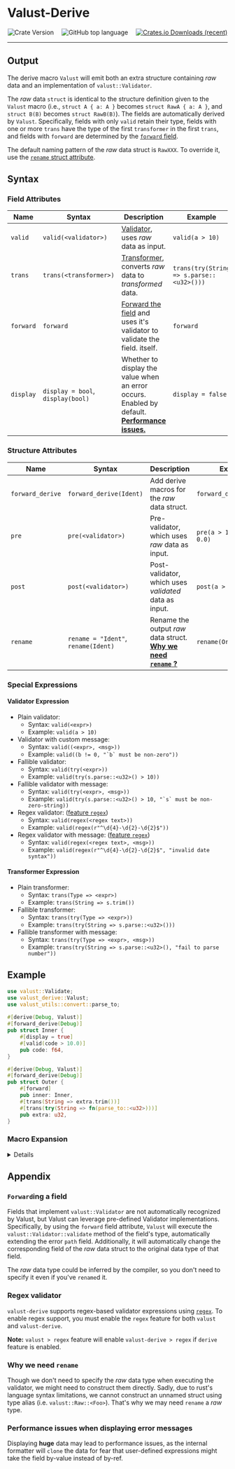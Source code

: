 # Valust-Derive

<center>

<img alt="Crate Version" src="https://img.shields.io/badge/dynamic/toml?url=https%3A%2F%2Fgithub.com%2FEmbers-of-the-Fire%2Fvalust-rs%2Fraw%2Frefs%2Fheads%2Fmain%2FCargo.toml&query=%24.workspace.package.version&prefix=v%20&style=for-the-badge&label=version">&emsp;
<img alt="GitHub top language" src="https://img.shields.io/github/languages/top/embers-of-the-fire/valust-rs?style=for-the-badge&color=%23FF9B07">&emsp;
<a href="https://crates.io/crates/valust-derive">
    <img alt="Crates.io Downloads (recent)" src="https://img.shields.io/crates/dr/valust-derive?style=for-the-badge">
</a>

</center>

---

## Output

The derive macro `Valust` will emit both an extra structure containing _raw_
data and an implementation of `valust::Validator`.

The _raw_ data `struct` is identical to the structure definition given to the
`Valust` macro (i.e., `struct A { a: A }` becomes `struct RawA { a: A }`, and
`struct B(B)` becomes `struct RawB(B)`). The fields are automatically derived by
`Valust`. Specifically, fields with only `valid` retain their type, fields with
one or more `trans` have the type of the first `transformer` in the first
`trans`, and fields with `forward` are determined by the
[`forward` field](#forwarding-a-field).

The default naming pattern of the _raw_ data struct is `RawXXX`. To override it,
use the [`rename` struct attribute](#structure-attributes).

## Syntax

### Field Attributes

| Name      | Syntax                            | Description                                                                                                                                                 | Example                                  |
| --------- | --------------------------------- | ----------------------------------------------------------------------------------------------------------------------------------------------------------- | ---------------------------------------- |
| `valid`   | `valid(<validator>)`              | [Validator](#validator-expression), uses _raw_ data as input.                                                                                               | `valid(a > 10)`                          |
| `trans`   | `trans(<transformer>)`            | [Transformer](#transformer-expression), converts _raw_ data to _transformed_ data.                                                                          | `trans(try(String => s.parse::<u32>()))` |
| `forward` | `forward`                         | [Forward the field](#forwarding-a-field) and uses it's validator to validate the field. itself.                                                             | `forward`                                |
| `display` | `display = bool`, `display(bool)` | Whether to display the value when an error occurs. Enabled by default. <br /> [**Performance issues.**](#performance-issues-when-displaying-error-messages) | `display = false`                        |

### Structure Attributes

| Name             | Syntax                              | Description                                                                                   | Example                     |
| ---------------- | ----------------------------------- | --------------------------------------------------------------------------------------------- | --------------------------- |
| `forward_derive` | `forward_derive(Ident)`             | Add derive macros for the _raw_ data struct.                                                  | `forward_derive(Debug)`     |
| `pre`            | `pre(<validator>)`                  | Pre-validator, which uses _raw_ data as input.                                                | `pre(a > 10, b + c != 0.0)` |
| `post`           | `post(<validator>)`                 | Post-validator, which uses _validated_ data as input.                                         | `post(a > 10)`              |
| `rename`         | `rename = "Ident"`, `rename(Ident)` | Rename the output _raw_ data struct. <br /> [**Why we need `rename` ?**](#why-we-need-rename) | `rename(Original)`          |

### Special Expressions

#### Validator Expression

- Plain validator:
  - Syntax: `valid(<expr>)`
  - Example: `valid(a > 10)`
- Validator with custom message:
  - Syntax: `valid((<expr>, <msg>))`
  - Example: ``valid((b != 0, "`b` must be non-zero"))``
- Fallible validator:
  - Syntax: `valid(try(<expr>))`
  - Example: `valid(try(s.parse::<u32>() > 10))`
- Fallible validator with message:
  - Syntax: `valid(try(<expr>, <msg>))`
  - Example: ``valid(try(s.parse::<u32>() > 10, "`s` must be non-zero-string))``
- Regex validator: ([feature `regex`](#regex-validator))
  - Syntax: `valid(regex(<regex text>))`
  - Example: `valid(regex(r"^\d{4}-\d{2}-\d{2}$"))`
- Regex validator with message: ([feature `regex`](#regex-validator))
  - Syntax: `valid(regex(<regex text>, <msg>))`
  - Example: `valid(regex(r"^\d{4}-\d{2}-\d{2}$", "invalid date syntax"))`

#### Transformer Expression

- Plain transformer:
  - Syntax: `trans(Type => <expr>)`
  - Example: `trans(String => s.trim())`
- Fallible transformer:
  - Syntax: `trans(try(Type => <expr>))`
  - Example: `trans(try(String => s.parse::<u32>()))`
- Fallible transformer with message:
  - Syntax: `trans(try(Type => <expr>, <msg>))`
  - Example: `trans(try(String => s.parse::<u32>(), "fail to parse number"))`

## Example

```rust
use valust::Validate;
use valust_derive::Valust;
use valust_utils::convert::parse_to;
    
#[derive(Debug, Valust)]
#[forward_derive(Debug)]
pub struct Inner {
    #[display = true]
    #[valid(code > 10.0)]
    pub code: f64,
}

#[derive(Debug, Valust)]
#[forward_derive(Debug)]
pub struct Outer {
    #[forward]
    pub inner: Inner,
    #[trans(String => extra.trim())]
    #[trans(try(String => fn(parse_to::<u32>)))]
    pub extra: u32,
}
```

### Macro Expansion

<details>

```rust,ignore
#[automatically_derived]
#[derive(Debug)]
pub struct RawInner {
    pub code: f64,
}
#[automatically_derived]
impl ::valust::Validate<Inner> for RawInner {
    fn validate(
        self,
    ) -> ::std::result::Result<Inner, ::valust::error::ValidationError> {
        #![allow(non_snake_case)]
        let RawInner { code } = self;
        let mut __valust_error_Inner = ::valust::error::ValidationError::new();
        fn _valust_process_code(
            code: f64,
            _valust_error: &mut ::valust::error::ValidationError,
        ) -> ::std::option::Option<f64> {
            if !(code > 10.0) {
                _valust_error.push_validate_error(
                    ::valust::error::validate::ValidateError {
                        field: "code",
                        path: format!("{}", "code"),
                        value: format!("(f64) {:?}", code),
                        cause: ::std::option::Option::None,
                        message: ::std::option::Option::Some(
                            "code must be greater than 10.0",
                        ),
                        expression: "code > 10.0",
                        type_name: "f64",
                    },
                );
            }
            ::std::option::Option::Some(code)
        }
        let code: ::std::option::Option<f64> =
            _valust_process_code(code, &mut __valust_error_Inner);
        __valust_error_Inner.check()?;
        let mut __valust_error_Inner = ::valust::error::ValidationError::new();
        let code =
            code.expect("Unexpected error occurred while processing field `code`");
        __valust_error_Inner.check()?;
        ::std::result::Result::Ok(Inner { code })
    }
}

#[automatically_derived]
#[derive(Debug)]
pub struct RawOuter {
    pub inner: RawInner,
    pub extra: String,
}
#[automatically_derived]
impl ::valust::Validate<Outer> for RawOuter {
    fn validate(
        self,
    ) -> ::std::result::Result<Outer, ::valust::error::ValidationError> {
        #![allow(non_snake_case)]
        let RawOuter { inner, extra } = self;
        let mut __valust_error_Outer = ::valust::error::ValidationError::new();
        fn _valust_process_inner(
            inner: RawInner,
            _valust_error: &mut ::valust::error::ValidationError,
        ) -> ::std::option::Option<Inner> {
            let inner = match (<RawInner as ::valust::Validate<Inner>>::validate(inner))
            {
                Ok(value) => value,
                Err(__valust_err_inner) => {
                    _valust_error.extend_error("inner", __valust_err_inner);
                    return None;
                }
            };
            ::std::option::Option::Some(inner)
        }
        let inner: ::std::option::Option<Inner> =
            _valust_process_inner(inner, &mut __valust_error_Outer);
        fn _valust_process_extra(
            extra: String,
            _valust_error: &mut ::valust::error::ValidationError,
        ) -> ::std::option::Option<u32> {
            let extra = extra.trim();
            let __format_err_clone_extra = extra.clone();
            let extra = match (parse_to::<u32>(extra)) {
                Ok(value) => value,
                Err(__valust_err_extra) => {
                    _valust_error.push_transform_error(
                        ::valust::error::transform::TransformError {
                            field: "extra",
                            path: format!("{}", "extra"),
                            value: format!("(String) {:?}", __format_err_clone_extra),
                            cause: ::std::boxed::Box::new(__valust_err_extra),
                            message: ::std::option::Option::None,
                            expression: "parse_to :: < u32 > (extra)",
                            source_type_name: "String",
                            target_type_name: "u32",
                        },
                    );
                    return None;
                }
            };
            ::std::option::Option::Some(extra)
        }
        let extra: ::std::option::Option<u32> =
            _valust_process_extra(extra, &mut __valust_error_Outer);
        __valust_error_Outer.check()?;
        let mut __valust_error_Outer = ::valust::error::ValidationError::new();
        let inner =
            inner.expect("Unexpected error occurred while processing field `inner`");
        let extra =
            extra.expect("Unexpected error occurred while processing field `extra`");
        __valust_error_Outer.check()?;
        ::std::result::Result::Ok(Outer { inner, extra })
    }
}
```

</details>

## Appendix

### `Forward`ing a field

Fields that implement `valust::Validator` are not automatically recognized by
Valust, but Valust can leverage pre-defined Validator implementations.
Specifically, by using the `forward` field attribute, `Valust` will execute the
`valust::Validator::validate` method of the field's type, automatically
extending the error `path` field. Additionally, it will automatically change the
corresponding field of the _raw_ data struct to the original data type of that
field.

The _raw_ data type could be inferred by the compiler, so you don't need to
specify it even if you've `rename`d it.

### Regex validator

`valust-derive` supports regex-based validator expressions using [`regex`](https://crates.io/crates/regex).
To enable regex support, you must enable the `regex` feature for both `valust` and `valust-derive`.

**Note:**
`valust > regex` feature will enable `valust-derive > regex` if `derive` feature is enabled.

### Why we need `rename`

Though we don't need to specify the _raw_ data type when executing the
validator, we might need to construct them directly. Sadly, due to rust's
language syntax limitations, we cannot construct an unnamed struct using type
alias (i.e. `valust::Raw::<Foo>`). That's why we may need `rename` a _raw_
type.

### Performance issues when displaying error messages

Displaying **huge** data may lead to performance issues, as the internal
formatter will `clone` the data for fear that user-defined expressions might
take the field by-value instead of by-ref.
